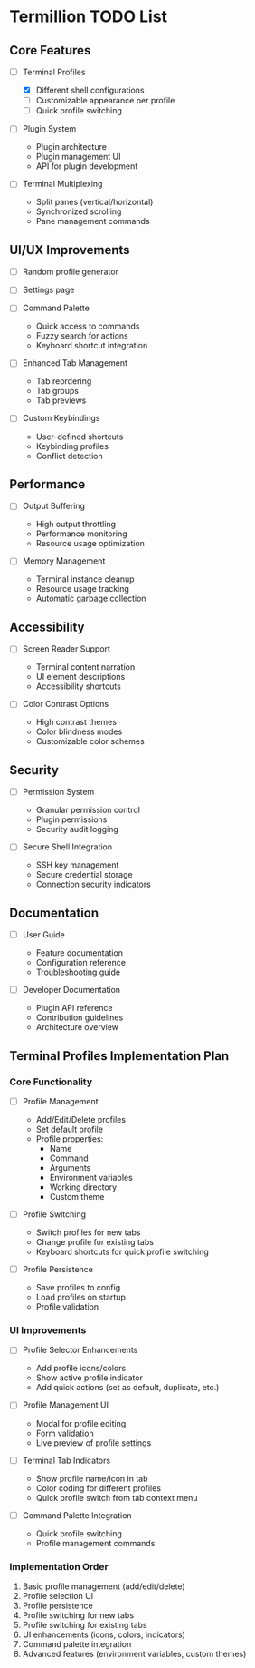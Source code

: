 # Termillion TODO List

## Core Features

- [ ] Terminal Profiles

  - [x] Different shell configurations
  - [ ] Customizable appearance per profile
  - [ ] Quick profile switching

- [ ] Plugin System

  - Plugin architecture
  - Plugin management UI
  - API for plugin development

- [ ] Terminal Multiplexing
  - Split panes (vertical/horizontal)
  - Synchronized scrolling
  - Pane management commands

## UI/UX Improvements

- [ ] Random profile generator

- [ ] Settings page

- [ ] Command Palette

  - Quick access to commands
  - Fuzzy search for actions
  - Keyboard shortcut integration

- [ ] Enhanced Tab Management

  - Tab reordering
  - Tab groups
  - Tab previews

- [ ] Custom Keybindings
  - User-defined shortcuts
  - Keybinding profiles
  - Conflict detection

## Performance

- [ ] Output Buffering

  - High output throttling
  - Performance monitoring
  - Resource usage optimization

- [ ] Memory Management
  - Terminal instance cleanup
  - Resource usage tracking
  - Automatic garbage collection

## Accessibility

- [ ] Screen Reader Support

  - Terminal content narration
  - UI element descriptions
  - Accessibility shortcuts

- [ ] Color Contrast Options
  - High contrast themes
  - Color blindness modes
  - Customizable color schemes

## Security

- [ ] Permission System

  - Granular permission control
  - Plugin permissions
  - Security audit logging

- [ ] Secure Shell Integration
  - SSH key management
  - Secure credential storage
  - Connection security indicators

## Documentation

- [ ] User Guide

  - Feature documentation
  - Configuration reference
  - Troubleshooting guide

- [ ] Developer Documentation
  - Plugin API reference
  - Contribution guidelines
  - Architecture overview

## Terminal Profiles Implementation Plan

### Core Functionality

- [ ] Profile Management

  - Add/Edit/Delete profiles
  - Set default profile
  - Profile properties:
    - Name
    - Command
    - Arguments
    - Environment variables
    - Working directory
    - Custom theme

- [ ] Profile Switching

  - Switch profiles for new tabs
  - Change profile for existing tabs
  - Keyboard shortcuts for quick profile switching

- [ ] Profile Persistence
  - Save profiles to config
  - Load profiles on startup
  - Profile validation

### UI Improvements

- [ ] Profile Selector Enhancements

  - Add profile icons/colors
  - Show active profile indicator
  - Add quick actions (set as default, duplicate, etc.)

- [ ] Profile Management UI

  - Modal for profile editing
  - Form validation
  - Live preview of profile settings

- [ ] Terminal Tab Indicators

  - Show profile name/icon in tab
  - Color coding for different profiles
  - Quick profile switch from tab context menu

- [ ] Command Palette Integration
  - Quick profile switching
  - Profile management commands

### Implementation Order

1. Basic profile management (add/edit/delete)
2. Profile selection UI
3. Profile persistence
4. Profile switching for new tabs
5. Profile switching for existing tabs
6. UI enhancements (icons, colors, indicators)
7. Command palette integration
8. Advanced features (environment variables, custom themes)
